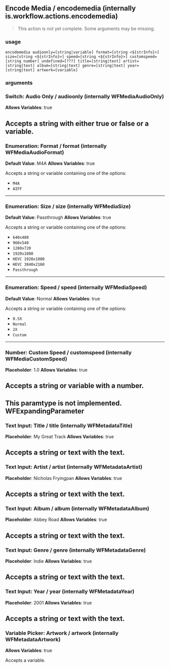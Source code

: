 
## Encode Media / encodemedia (internally is.workflow.actions.encodemedia)

> This action is not yet complete. Some arguments may be missing.


### usage
`encodemedia audioonly=[string|variable] format=[string <${strInfo}>] size=[string <${strInfo}>] speed=[string <${strInfo}>] customspeed=[string number] undefined=[???] title=[string|text] artist=[string|text] album=[string|text] genre=[string|text] year=[string|text] artwork=[variable]`

### arguments
### Switch: Audio Only / audioonly (internally WFMediaAudioOnly)
**Allows Variables**: true


Accepts a string with either true or false
or a variable.
---
### Enumeration: Format / format (internally WFMediaAudioFormat)
**Default Value**: M4A
**Allows Variables**: true


Accepts a string 
or variable
containing one of the options:

- `M4A`
- `AIFF`
---
### Enumeration: Size / size (internally WFMediaSize)
**Default Value**: Passthrough
**Allows Variables**: true


Accepts a string 
or variable
containing one of the options:

- `640x480`
- `960x540`
- `1280x720`
- `1920x1080`
- `HEVC 1920x1080`
- `HEVC 3840x2160`
- `Passthrough`
---
### Enumeration: Speed / speed (internally WFMediaSpeed)
**Default Value**: Normal
**Allows Variables**: true


Accepts a string 
or variable
containing one of the options:

- `0.5X`
- `Normal`
- `2X`
- `Custom`
---
### Number: Custom Speed / customspeed (internally WFMediaCustomSpeed)
**Placeholder**: 1.0
**Allows Variables**: true


Accepts a string 
or variable
with a number.
---
This paramtype is not implemented. WFExpandingParameter
---
### Text Input: Title / title (internally WFMetadataTitle)
**Placeholder**: My Great Track
**Allows Variables**: true


Accepts a string 
or text
with the text.
---
### Text Input: Artist / artist (internally WFMetadataArtist)
**Placeholder**: Nicholas Fryingpan
**Allows Variables**: true


Accepts a string 
or text
with the text.
---
### Text Input: Album / album (internally WFMetadataAlbum)
**Placeholder**: Abbey Road
**Allows Variables**: true


Accepts a string 
or text
with the text.
---
### Text Input: Genre / genre (internally WFMetadataGenre)
**Placeholder**: Indie
**Allows Variables**: true


Accepts a string 
or text
with the text.
---
### Text Input: Year / year (internally WFMetadataYear)
**Placeholder**: 2001
**Allows Variables**: true


Accepts a string 
or text
with the text.
---
### Variable Picker: Artwork / artwork (internally WFMetadataArtwork)
**Allows Variables**: true


Accepts a variable.
